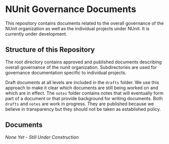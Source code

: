 # NUnit Governance Documents

This repository contains documents related to the overall governance of the NUnit organization as well as the individual projects under NUnit. It is currently under development.

## Structure of this Repository

The root directory contains approved and published documents describing overall governance of the nunit organization. Subdirectories are used for governance documentation specific to individual projects.

Draft documents at all levels are included in the `drafts` folder. We use this approach to make it clear which documents are still being worked on and which are in effect. The `notes` folder contains notes that will eventually form part of a document or that provide background for writing documents. Both `drafts` and `notes` are work in progress. They are published because we believe in transparency but they should not be taken as established policy.

## Documents

_None Yet - Still Under Construction_
